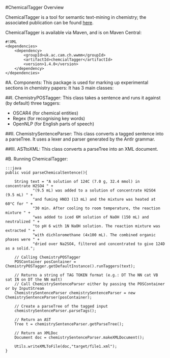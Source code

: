 #ChemicalTagger Overview

ChemicalTagger is a tool for semantic text-mining in chemistry; the associated publication can be found [here](http://dx.doi.org/10.1186/1758-2946-3-17).

ChemicalTagger is available via Maven, and is on Maven Central:


```
#!XML
<dependencies>
	<dependency>
		<groupId>uk.ac.cam.ch.wwmm</groupId>
		<artifactId>chemcialTagger</artifactId>
		<version>1.4.0</version>
	</dependency>
</dependencies>

```

#A. Components:
This package is used for marking up experimental sections in chemistry papers:
It has 3 main classes:

##I. ChemistryPOSTagger:
This class takes a sentence and runs it against (by default) three taggers:

* OSCAR4 (for chemical entities)
* Regex (for recognising key words)
* OpenNLP (for English parts of speech)

##II. ChemistrySentenceParser:
This class converts a tagged sentence into a parseTree. It uses a lexer and parser generated
by the Antlr grammar.

##III. ASTtoXML:
This class converts a parseTree into an XML document.


#B. Running ChemicalTagger:

    :::java
    public void parseChemicalSentence(){
        
	    String text = "A solution of 124C (7.0 g, 32.4 mmol) in concentrate H2SO4 " +
	    		"(9.5 mL) was added to a solution of concentrate H2SO4 (9.5 mL) " +
	    		"and fuming HNO3 (13 mL) and the mixture was heated at 60°C for " +
	    		"30 min. After cooling to room temperature, the reaction mixture " +
	    		"was added to iced 6M solution of NaOH (150 mL) and neutralized " +
	    		"to pH 6 with 1N NaOH solution. The reaction mixture was extracted " +
	    		"with dichloromethane (4x100 mL). The combined organic phases were " +
	    		"dried over Na2SO4, filtered and concentrated to give 124D as a solid.";    

        // Calling ChemistryPOSTagger
        POSContainer posContainer = ChemistryPOSTagger.getDefaultInstance().runTaggers(text);

        // Returns a string of TAG TOKEN format (e.g.: DT The NN cat VB sat IN on DT the NN matt)
        // Call ChemistrySentenceParser either by passing the POSContainer or by InputStream
        ChemistrySentenceParser chemistrySentenceParser = new ChemistrySentenceParser(posContainer);

        // Create a parseTree of the tagged input
        chemistrySentenceParser.parseTags();
        
        // Return an AST
        Tree t = chemistrySentenceParser.getParseTree();
        
        // Return an XMLDoc
        Document doc = chemistrySentenceParser.makeXMLDocument();

        Utils.writeXMLToFile(doc,"target/file1.xml");
    }